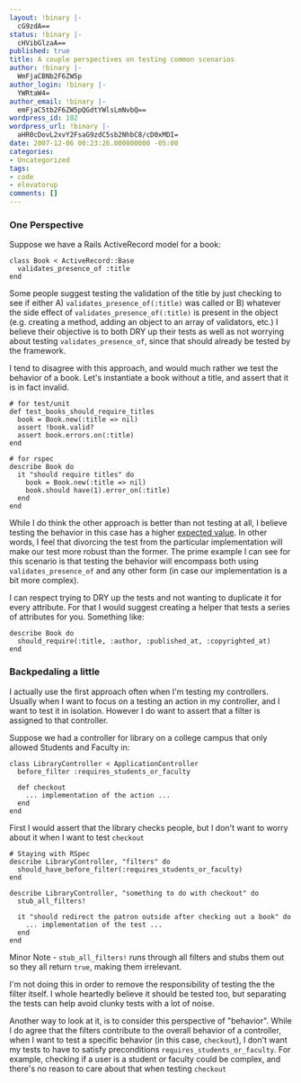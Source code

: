 ```yaml
---
layout: !binary |-
  cG9zdA==
status: !binary |-
  cHVibGlzaA==
published: true
title: A couple perspectives on testing common scenarios
author: !binary |-
  WmFjaCBNb2F6ZW5p
author_login: !binary |-
  YWRtaW4=
author_email: !binary |-
  emFjaC5tb2F6ZW5pQGdtYWlsLmNvbQ==
wordpress_id: 102
wordpress_url: !binary |-
  aHR0cDovL2xvY2FsaG9zdC5sb2NhbC8/cD0xMDI=
date: 2007-12-06 00:23:26.000000000 -05:00
categories:
- Uncategorized
tags:
- code
- elevatorup
comments: []
---
```

### One Perspective

Suppose we have a Rails ActiveRecord model for a book:

    class Book < ActiveRecord::Base
      validates_presence_of :title
    end


Some people suggest testing the validation of the title by just checking to see if either A) `validates_presence_of(:title)` was called or B) whatever the side effect of `validates_presence_of(:title)` is present in the object (e.g. creating a method, adding an object to an array of validators, etc.) I believe their objective is to both DRY up their tests as well as not worrying about testing `validates_presence_of`, since that should already be tested by the framework. 

I tend to disagree with this approach, and would much rather we test the behavior of a book. Let's instantiate a book without a title, and assert that it is in fact invalid.


    # for test/unit
    def test_books_should_require_titles
      book = Book.new(:title => nil)
      assert !book.valid?
      assert book.errors.on(:title)
    end
    
    # for rspec
    describe Book do
      it "should require titles" do
        book = Book.new(:title => nil)
        book.should have(1).error_on(:title)
      end
    end


While I do think the other approach is better than not testing at all, I believe testing the behavior in this case has a higher [expected value](http://en.wikipedia.org/wiki/Expected_value). In other words, I feel that divorcing the test from the particular implementation will make our test more robust than the former. The prime example I can see for this scenario is that testing the behavior will encompass both using `validates_presence_of` and any other form (in case our implementation is a bit more complex).

I can respect trying to DRY up the tests and not wanting to duplicate it for every attribute. For that I would suggest creating a helper that tests a series of attributes for you. Something like:

    describe Book do
      should_require(:title, :author, :published_at, :copyrighted_at)
    end


### Backpedaling a little

I actually use the first approach often when I'm testing my controllers. Usually when I want to focus on a testing an action in my controller, and I want to test it in isolation. However I do want to assert that a filter is assigned to that controller.

Suppose we had a controller for library on a college campus that only allowed Students and Faculty in:

    class LibraryController < ApplicationController
      before_filter :requires_students_or_faculty
      
      def checkout
        ... implementation of the action ...
      end
    end


First I would assert that the library checks people, but I don't want to worry about it when I want to test `checkout`

    # Staying with RSpec
    describe LibraryController, "filters" do
      should_have_before_filter(:requires_students_or_faculty)
    end
    
    describe LibraryController, "something to do with checkout" do
      stub_all_filters!
      
      it "should redirect the patron outside after checking out a book" do
        ... implementation of the test ...
      end
    end


Minor Note - `stub_all_filters!` runs through all filters and stubs them out so they all return `true`, making them irrelevant.

I'm not doing this in order to remove the responsibility of testing the the filter itself. I whole heartedly believe it should be tested too, but separating the tests can help avoid clunky tests with a lot of noise. 

Another way to look at it, is to consider this perspective of "behavior". While I do agree that the filters contribute to the overall behavior of a controller, when I want to test a specific behavior (in this case, `checkout`), I don't want my tests to have to satisfy preconditions `requires_students_or_faculty`. For example, checking if a user is a student or faculty could be complex, and there's no reason to care about that when testing `checkout`
